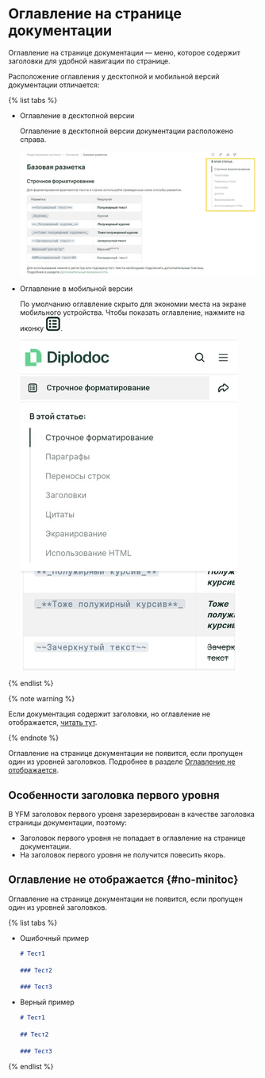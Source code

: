 # Оглавление на странице документации

Оглавление на странице документации — меню, которое содержит заголовки для удобной навигации по странице.

Расположение оглавления у десктопной и мобильной версий документации отличается:

{% list tabs %}

- Оглавление в десктопной версии

  Оглавление в десктопной версии документации расположено справа.

  ![](../_images/minitoc-desktop.jpg)

- Оглавление в мобильной версии

  По умолчанию оглавление скрыто для экономии места на экране мобильного устройства. Чтобы показать оглавление, нажмите на иконку ![](../_images/minitoc_icon.jpg).

  ![](../_images/minitoc-mobile.jpg)

{% endlist %}

{% note warning %}

Если документация содержит заголовки, но оглавление не отображается, [читать тут](#no-minitoc).

{% endnote %}

Оглавление на странице документации не появится, если пропущен один из уровней заголовков. Подробнее в разделе [Оглавление не отображается](#no-minitoc).

## Особенности заголовка первого уровня

В YFM заголовок первого уровня зарезервирован в качестве заголовка страницы документации, поэтому:

- Заголовок первого уровня не попадает в оглавление на странице документации.
- На заголовок первого уровня не получится повесить якорь.

## Оглавление не отображается {#no-minitoc}

Оглавление на странице документации не появится, если пропущен один из уровней заголовков.

{% list tabs %}

- Ошибочный пример

  ```markdown
  # Тест1

  ### Тест2

  ### Тест3
  ```

- Верный пример

  ```markdown
  # Тест1

  ## Тест2

  ### Тест3
  ```

{% endlist %}